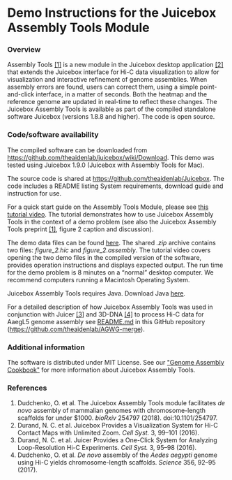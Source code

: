 # Demo Instructions for the Juicebox Assembly Tools Module

### Overview
Assembly Tools [[1]](https://www.biorxiv.org/content/early/2018/01/28/254797) is a new module in the Juicebox desktop application [[2]](https://www.cell.com/cell-systems/abstract/S2405-4712(15)00054-X) that extends the Juicebox interface for Hi-C data visualization to allow for visualization and interactive refinement of genome assemblies. When assembly errors are found, users can correct them, using a simple point-and-click interface, in a matter of seconds. Both the heatmap and the reference genome are updated in real-time to reflect these changes. The Juicebox Assembly Tools is available as part of the compiled standalone software Juicebox (versions 1.8.8 and higher). The code is open source.

### Code/software availability
The compiled software can be downloaded from https://github.com/theaidenlab/juicebox/wiki/Download. This demo was tested using Juicebox 1.9.0 (Juicebox with Assembly Tools for Mac).

The source code is shared at https://github.com/theaidenlab/Juicebox. The code includes a README listing System requirements, download guide and instruction for use.

For a quick start guide on the Assembly Tools Module, please see [this tutorial video](https://www.youtube.com/watch?v=Nj7RhQZHM18). The tutorial demonstrates how to use Juicebox Assembly Tools in the context of a demo problem (see also the Juicebox Assembly Tools preprint [[1]](https://www.biorxiv.org/content/early/2018/01/28/254797), figure 2 caption and discussion).

The demo data files can be found [here](https://www.dropbox.com/s/13cppe80692oee9/demo.zip?dl=0). The shared *.zip* archive contains two files: *figure_2.hic* and *figure_2.assembly*. The tutorial video covers opening the two demo files in the compiled version of the software, provides operation instructions and displays expected output. The run time for the demo problem is 8 minutes on a “normal” desktop computer. We recommend computers running a Macintosh Operating System.

Juicebox Assembly Tools requires Java. Download Java [here](https://java.com/en/download/).

For a detailed description of how Juicebox Assembly Tools was used in conjunction with Juicer [[3]](https://www.cell.com/fulltext/S2405-4712(16)30219-8) and 3D-DNA [[4]](http://science.sciencemag.org/content/356/6333/92) to process Hi-C data for AaegL5 genome assembly see [README.md](https://github.com/theaidenlab/AGWG-merge/blob/master/README.md) in this GitHub repository (https://github.com/theaidenlab/AGWG-merge).

### Additional information
The software is distributed under MIT License.
See our ["Genome Assembly Cookbook"](http://aidenlab.org/assembly/manual_180322.pdf) for more information about Juicebox Assembly Tools.

### References
1.	Dudchenko, O. et al. The Juicebox Assembly Tools module facilitates *de novo* assembly of mammalian genomes with chromosome-length scaffolds for under $1000. *bioRxiv* 254797 (2018). doi:10.1101/254797.
2.	Durand, N. C. et al. Juicebox Provides a Visualization System for Hi-C Contact Maps with Unlimited Zoom. *Cell Syst.* 3, 99–101 (2016).
3.	Durand, N. C. et al. Juicer Provides a One-Click System for Analyzing Loop-Resolution Hi-C Experiments. *Cell Syst.* 3, 95–98 (2016).
4.	Dudchenko, O. et al. *De novo* assembly of the *Aedes aegypti* genome using Hi-C yields chromosome-length scaffolds. *Science* 356, 92–95 (2017).
